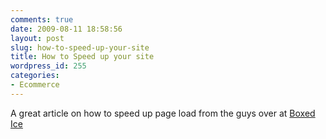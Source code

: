 ```yaml
---
comments: true
date: 2009-08-11 18:58:56
layout: post
slug: how-to-speed-up-your-site
title: How to Speed up your site
wordpress_id: 255
categories:
- Ecommerce
---
```


A great article on how to speed up page load from the guys over at [Boxed Ice](http://blog.boxedice.com/2009/08/08/2-steps-to-improve-your-website-load-time-by-50/)
